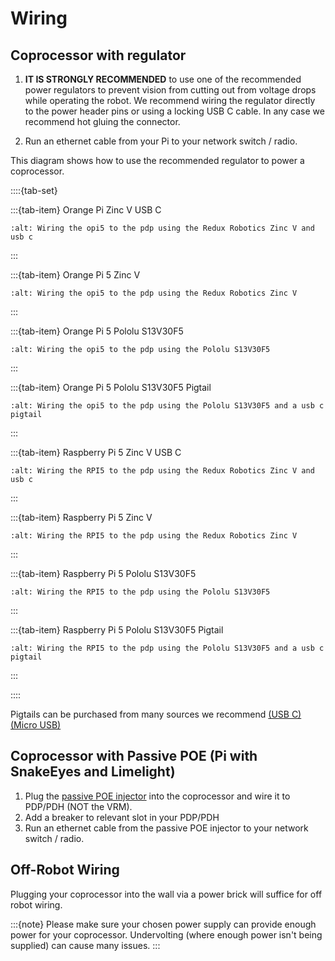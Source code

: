 # Wiring

## Coprocessor with regulator

1. **IT IS STRONGLY RECOMMENDED** to use one of the recommended power regulators to prevent vision from cutting out from voltage drops while operating the robot. We recommend wiring the regulator directly to the power header pins or using a locking USB C cable. In any case we recommend hot gluing the connector.

2. Run an ethernet cable from your Pi to your network switch / radio.

This diagram shows how to use the recommended regulator to power a coprocessor.

::::{tab-set}

:::{tab-item} Orange Pi Zinc V USB C

```{image} images/OrangePiZincUSBC.png
:alt: Wiring the opi5 to the pdp using the Redux Robotics Zinc V and usb c
```

:::

:::{tab-item} Orange Pi 5 Zinc V

```{image} images/OrangePiZinc.png
:alt: Wiring the opi5 to the pdp using the Redux Robotics Zinc V
```

:::

:::{tab-item} Orange Pi 5 Pololu S13V30F5

```{image} images/OrangePiPololu.png
:alt: Wiring the opi5 to the pdp using the Pololu S13V30F5
```

:::

:::{tab-item} Orange Pi 5 Pololu S13V30F5 Pigtail

```{image} images/OrangePiPololuPigtail.png
:alt: Wiring the opi5 to the pdp using the Pololu S13V30F5 and a usb c pigtail
```

:::

:::{tab-item} Raspberry Pi 5 Zinc V USB C

```{image} images/RPiZincUSBC.png
:alt: Wiring the RPI5 to the pdp using the Redux Robotics Zinc V and usb c
```

:::

:::{tab-item} Raspberry Pi 5 Zinc V

```{image} images/RPiZinc.png
:alt: Wiring the RPI5 to the pdp using the Redux Robotics Zinc V
```

:::

:::{tab-item} Raspberry Pi 5 Pololu S13V30F5

```{image} images/RPiPololu.png
:alt: Wiring the RPI5 to the pdp using the Pololu S13V30F5
```

:::

:::{tab-item} Raspberry Pi 5 Pololu S13V30F5 Pigtail

```{image} images/RPiPololuPigtail.png
:alt: Wiring the RPI5 to the pdp using the Pololu S13V30F5 and a usb c pigtail
```

:::

::::

Pigtails can be purchased from many sources we recommend [(USB C)](https://ctr-electronics.com/products/usb-type-c-wire-breakout?_pos=19&_sid=bf06b6a6b&_ss=r) [(Micro USB)](https://ctr-electronics.com/products/usb-micro-power-wire-breakout?pr_prod_strat=e5_desc&pr_rec_id=10bf36ce7&pr_rec_pid=7863771070637&pr_ref_pid=7863771103405&pr_seq=uniform)

## Coprocessor with Passive POE (Pi with SnakeEyes and Limelight)

1. Plug the [passive POE injector](https://www.revrobotics.com/rev-11-1210/) into the coprocessor and wire it to PDP/PDH (NOT the VRM).
2. Add a breaker to relevant slot in your PDP/PDH
3. Run an ethernet cable from the passive POE injector to your network switch / radio.

## Off-Robot Wiring

Plugging your coprocessor into the wall via a power brick will suffice for off robot wiring.

:::{note}
Please make sure your chosen power supply can provide enough power for your coprocessor. Undervolting (where enough power isn't being supplied) can cause many issues.
:::
